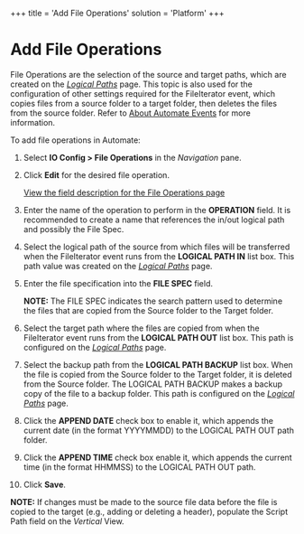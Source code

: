 +++
title = 'Add File Operations'
solution = 'Platform'
+++

# Add File Operations

File Operations are the selection of the source and target paths, which
are created on the *[Logical Paths](../Page_Desc/Logical_Paths.htm)*
page. This topic is also used for the configuration of other settings
required for the FileIterator event, which copies files from a source
folder to a target folder, then deletes the files from the source
folder. Refer to [About Automate Events](About_Automate_Events.htm) for
more information.

To add file operations in Automate:

1.  Select **IO Config \> File Operations** in the *Navigation* pane.

2.  Click **Edit** for the desired file operation.
    
    [View the field description for the File Operations
    page](../Page_Desc/File_Operations.htm)

3.  Enter the name of the operation to perform in the **OPERATION**
    field. It is recommended to create a name that references the in/out
    logical path and possibly the File Spec.

4.  Select the logical path of the source from which files will be
    transferred when the FileIterator event runs from the **LOGICAL PATH
    IN** list box. This path value was created on the *[Logical
    Paths](../Page_Desc/Logical_Paths.htm)* page.

5.  Enter the file specification into the **FILE SPEC** field.
    
    **NOTE:** The FILE SPEC indicates the search pattern used to
    determine the files that are copied from the Source folder to the
    Target folder.

6.  Select the target path where the files are copied from when the
    FileIterator event runs from the **LOGICAL PATH OUT** list box. This
    path is configured on the *[Logical
    Paths](../Page_Desc/Logical_Paths.htm)* page.

7.  Select the backup path from the **LOGICAL PATH BACKUP** list box.
    When the file is copied from the Source folder to the Target folder,
    it is deleted from the Source folder. The LOGICAL PATH BACKUP makes
    a backup copy of the file to a backup folder. This path is
    configured on the *[Logical Paths](../Page_Desc/Logical_Paths.htm)*
    page.

8.  Click the **APPEND DATE** check box to enable it, which appends the
    current date (in the format YYYYMMDD) to the LOGICAL PATH OUT path
    folder.

9.  Click the **APPEND TIME** check box enable it, which appends the
    current time (in the format HHMMSS) to the LOGICAL PATH OUT path.

10. Click **Save**.

**NOTE:** If changes must be made to the source file data before the
file is copied to the target (e.g., adding or deleting a header),
populate the Script Path field on the *Vertical* View.

